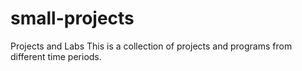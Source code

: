 # small-projects
Projects and Labs
This is a collection of projects and programs from different time periods. 
